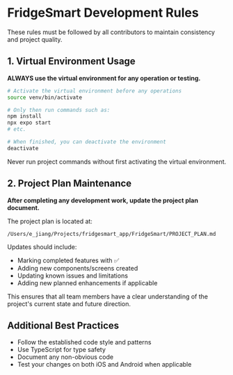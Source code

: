 # FridgeSmart Development Rules

These rules must be followed by all contributors to maintain consistency and project quality.

## 1. Virtual Environment Usage

**ALWAYS use the virtual environment for any operation or testing.**

```bash
# Activate the virtual environment before any operations
source venv/bin/activate

# Only then run commands such as:
npm install
npx expo start
# etc.

# When finished, you can deactivate the environment
deactivate
```

Never run project commands without first activating the virtual environment.

## 2. Project Plan Maintenance

**After completing any development work, update the project plan document.**

The project plan is located at:
```
/Users/e_jiang/Projects/fridgesmart_app/FridgeSmart/PROJECT_PLAN.md
```

Updates should include:
- Marking completed features with ✅
- Adding new components/screens created
- Updating known issues and limitations
- Adding new planned enhancements if applicable

This ensures that all team members have a clear understanding of the project's current state and future direction.

## Additional Best Practices

- Follow the established code style and patterns
- Use TypeScript for type safety
- Document any non-obvious code
- Test your changes on both iOS and Android when applicable 